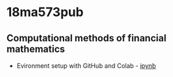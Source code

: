 # 18ma573pub
## Computational methods of financial mathematics

- Evironment setup with GitHub and Colab - [ipynb](my_first_prj.ipynb)
